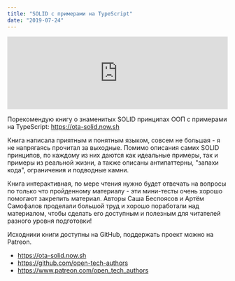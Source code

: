 ```yaml
---
title: "SOLID с примерами на TypeScript"
date: "2019-07-24"
---
```


<iframe width="100%" height="166" scrolling="no" frameborder="no" allow="autoplay" src="https://w.soundcloud.com/player/?url=https%3A//api.soundcloud.com/tracks/655630586&color=%23ff5500&auto_play=false&hide_related=true&show_comments=true&show_user=true&show_reposts=false&show_teaser=true"></iframe>

Порекомендую книгу о знаменитых SOLID принципах ООП с примерами на TypeScript: https://ota-solid.now.sh

Книга написала приятным и понятным языком, совсем не большая - я не напрягаясь прочитал за выходные. Помимо описания самих SOLID принципов, по каждому из них даются как идеальные примеры, так и примеры из реальной жизни, а также описаны антипаттерны, "запахи кода", ограничения и подводные камни.

Книга интерактивная, по мере чтения нужно будет отвечать на вопросы по только что пройденному материалу - эти мини-тесты очень хорошо помогают закрепить материал. Авторы Саша Беспоясов и Артём Самофалов проделали большой труд и хорошо поработали над материалом, чтобы сделать его доступным и полезным для читателей разного уровня подготовки!

Исходники книги доступны на GitHub, поддержать проект можно на Patreon.

- https://ota-solid.now.sh
- https://github.com/open-tech-authors
- https://www.patreon.com/open_tech_authors